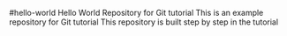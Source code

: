 #hello-world
Hello World Repository for Git tutorial
This is an example repository for Git tutorial
This repository is built step by step in the tutorial